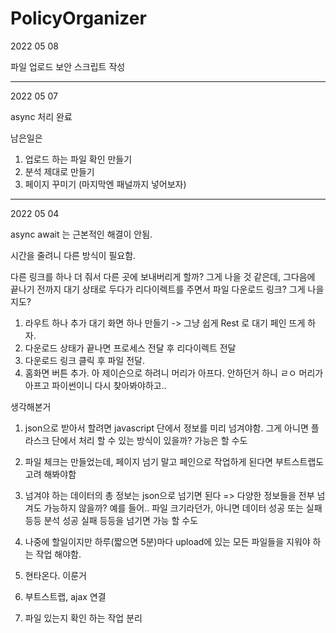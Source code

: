# PolicyOrganizer
2022 05 08

파일 업로드 보안 스크립트 작성

--------------------------------------------------------------------------------

2022 05 07

async 처리 완료

남은일은

1. 업로드 하는 파일 확인 만들기
2. 분석 제대로 만들기
3. 페이지 꾸미기 (마지막엔 패널까지 넣어보자)

--------------------------------------------------------------------------------

2022 05 04

async await 는 근본적인 해결이 안됨.

시간을 줄려니 다른 방식이 필요함.

다른 링크를 하나 더 줘서 다른 곳에 보내버리게 할까? 그게 나을 것 같은데, 그다음에 끝나기 전까지 대기 상태로 두다가 리다이렉트를 주면서 파일 다운로드 링크? 그게 나을지도?

1. 라우트 하나 추가 대기 화면 하나 만들기 -> 그냥 쉽게 Rest 로 대기 페인 뜨게 하자.
2. 다운로드 상태가 끝나면 프로세스 전달 후 리다이렉트 전달
3. 다운로드 링크 클릭 후 파일 전달.
4. 홈화면 버튼 추가.
아 제이슨으로 하려니 머리가 아프다. 안하던거 하니 ㄹㅇ 머리가 아프고 파이썬이니 다시 찾아봐야하고..

생각해본거

1. json으로 받아서 할려면 javascript 단에서 정보를 미리 넘겨야함. 그게 아니면 플라스크 단에서 처리 할 수 있는 방식이 있을까? 가능은 할 수도
2. 파일 체크는 만들었는데, 페이지 넘기 말고 페인으로 작업하게 된다면 부트스트랩도 고려 해봐야함
3. 넘겨야 하는 데이터의 총 정보는 json으로 넘기면 된다 => 다양한 정보들을 전부 넘겨도 가능하지 않을까? 예를 들어.. 파일 크기라던가, 아니면 데이터 성공 또는 실패 등등 분석 성공 실패 등등을 넘기면 가능 할 수도
4. 나중에 할일이지만 하루(짧으면 5분)마다 upload에 있는 모든 파일들을 지워야 하는 작업 해야함.
5. 현타온다.
이룬거

1. 부트스트랩, ajax 연결
2. 파일 있는지 확인 하는 작업 분리